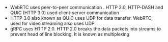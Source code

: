 - WebRTC uses peer-to-peer communication . HTTP 2.0, HTTP-DASH and QUIC (HTTP 3.0) used client-server communication
- HTTP 3.0 also known as QUIC uses UDP for data transfer. WebRTC, used for video streaming also uses UDP
- gRPC uses HTTP 2.0. HTTP 2.0 breaks the data packets into streams to prevent head of line blocking. It is known as multiplexing

